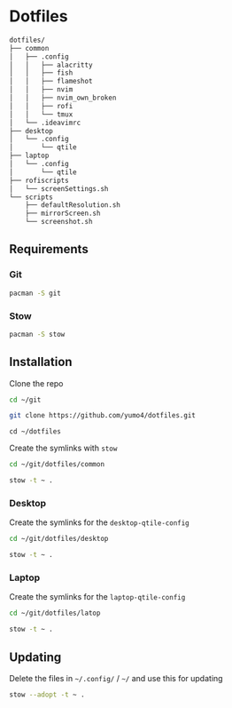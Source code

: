 # Dotfiles

```markdown
dotfiles/
├── common
│   ├── .config
│   │   ├── alacritty
│   │   ├── fish
│   │   ├── flameshot
│   │   ├── nvim
│   │   ├── nvim_own_broken
│   │   ├── rofi
│   │   └── tmux
│   └── .ideavimrc
├── desktop
│   └── .config
│       └── qtile
├── laptop
│   └── .config
│       └── qtile
├── rofiscripts
│   └── screenSettings.sh
└── scripts
    ├── defaultResolution.sh
    ├── mirrorScreen.sh
    └── screenshot.sh
```
## Requirements
### Git
```bash
pacman -S git
```
### Stow
```bash
pacman -S stow
```
## Installation
Clone the repo
```bash
cd ~/git
```
```bash
git clone https://github.com/yumo4/dotfiles.git
```
```
cd ~/dotfiles 
```
Create the symlinks with ```stow```
```bash
cd ~/git/dotfiles/common
```
```bash
stow -t ~ .
```
### Desktop
Create the symlinks for the ```desktop-qtile-config```
```bash
cd ~/git/dotfiles/desktop
```
```bash
stow -t ~ .
```
### Laptop
Create the symlinks for the ```laptop-qtile-config```

```bash
cd ~/git/dotfiles/latop
```
```bash
stow -t ~ .
```

## Updating
Delete the files in ```~/.config/``` / ```~/``` and use this for updating
```bash
stow --adopt -t ~ .
```
